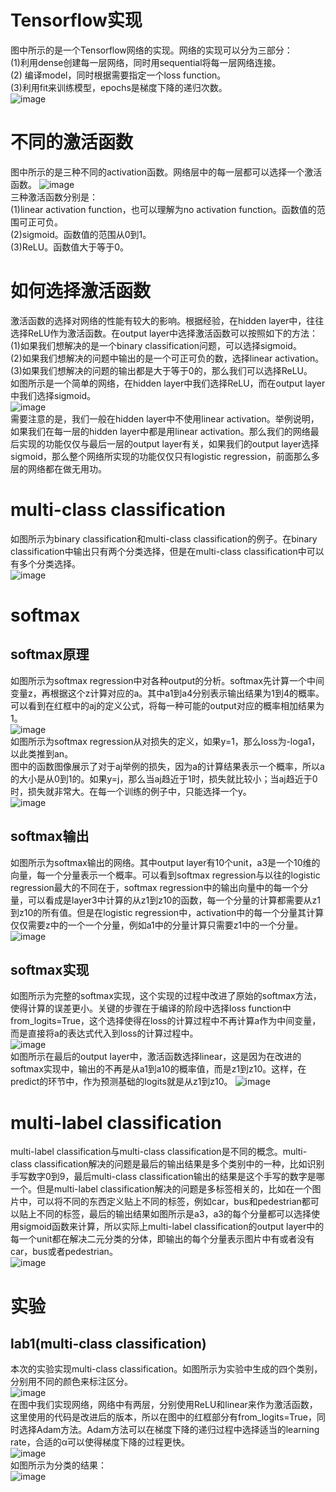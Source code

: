 # Tensorflow实现
图中所示的是一个Tensorflow网络的实现。网络的实现可以分为三部分：</br>
(1)利用dense创建每一层网络，同时用sequential将每一层网络连接。</br>
(2) 编译model，同时根据需要指定一个loss function。</br>
(3)利用fit来训练模型，epochs是梯度下降的递归次数。</br>
![image](https://github.com/zhangruiouc/Machine-Learning-Course/assets/130215873/bf69977a-5d3c-4d27-a1f9-62cf68fad6af)</br>
# 不同的激活函数
图中所示的是三种不同的activation函数。网络层中的每一层都可以选择一个激活函数。
![image](https://github.com/zhangruiouc/Machine-Learning-Course/assets/130215873/d6f0a383-75aa-4d69-9ee3-7e4dbf0d541b)</br>
三种激活函数分别是：</br>
(1)linear activation function，也可以理解为no activation function。函数值的范围可正可负。</br>
(2)sigmoid。函数值的范围从0到1。</br>
(3)ReLU。函数值大于等于0。</br>
# 如何选择激活函数
激活函数的选择对网络的性能有较大的影响。根据经验，在hidden layer中，往往选择ReLU作为激活函数。在output layer中选择激活函数可以按照如下的方法：</br>
(1)如果我们想解决的是一个binary classification问题，可以选择sigmoid。</br>
(2)如果我们想解决的问题中输出的是一个可正可负的数，选择linear activation。</br>
(3)如果我们想解决的问题的输出都是大于等于0的，那么我们可以选择ReLU。</br>
如图所示是一个简单的网络，在hidden layer中我们选择ReLU，而在output layer中我们选择sigmoid。</br>
![image](https://github.com/zhangruiouc/Machine-Learning-Course/assets/130215873/92611eda-c576-4ae4-86df-9db60ffb28d0)</br>
需要注意的是，我们一般在hidden layer中不使用linear activation。举例说明，如果我们在每一层的hidden layer中都是用linear activation。那么我们的网络最后实现的功能仅仅与最后一层的output layer有关，如果我们的output layer选择sigmoid，那么整个网络所实现的功能仅仅只有logistic regression，前面那么多层的网络都在做无用功。</br>
# multi-class classification
如图所示为binary classification和multi-class classification的例子。在binary classification中输出只有两个分类选择，但是在multi-class classification中可以有多个分类选择。</br>
![image](https://github.com/zhangruiouc/Machine-Learning-Course/assets/130215873/f46ccf37-7491-4e44-8ef9-0b9bec8c3ba1)
# softmax
## softmax原理
如图所示为softmax regression中对各种output的分析。softmax先计算一个中间变量z，再根据这个z计算对应的a。其中a1到a4分别表示输出结果为1到4的概率。可以看到在红框中的aj的定义公式，将每一种可能的output对应的概率相加结果为1。</br>
![image](https://github.com/zhangruiouc/Machine-Learning-Course/assets/130215873/bd16454f-3643-42bc-8a5d-79d299564faf)</br>
如图所示为softmax regression从对损失的定义，如果y=1，那么loss为-loga1，以此类推到an。</br>
图中的函数图像展示了对于aj举例的损失，因为a的计算结果表示一个概率，所以a的大小是从0到1的。如果y=j，那么当aj趋近于1时，损失就比较小；当aj趋近于0时，损失就非常大。在每一个训练的例子中，只能选择一个y。</br>
![image](https://github.com/zhangruiouc/Machine-Learning-Course/assets/130215873/fbb50ed2-f93e-4d46-bacf-c5bb9b0de572)</br>
## softmax输出
如图所示为softmax输出的网络。其中output layer有10个unit，a3是一个10维的向量，每一个分量表示一个概率。可以看到softmax regression与以往的logistic regression最大的不同在于，softmax regression中的输出向量中的每一个分量，可以看成是layer3中计算的从z1到z10的函数，每一个分量的计算都需要从z1到z10的所有值。但是在logistic regression中，activation中的每一个分量其计算仅仅需要z中的一个一个分量，例如a1中的分量计算只需要z1中的一个分量。</br>
![image](https://github.com/zhangruiouc/Machine-Learning-Course/assets/130215873/933b8b19-996c-4ece-9b91-c4b5a3ee7422)</br>
## softmax实现
如图所示为完整的softmax实现，这个实现的过程中改进了原始的softmax方法，使得计算的误差更小。关键的步骤在于编译的阶段中选择loss function中from_logits=True，这个选择使得在loss的计算过程中不再计算a作为中间变量，而是直接将a的表达式代入到loss的计算过程中。</br>
![image](https://github.com/zhangruiouc/Machine-Learning-Course/assets/130215873/e39982b7-d375-4a25-8980-a219243fca00)</br>
如图所示在最后的output layer中，激活函数选择linear，这是因为在改进的softmax实现中，输出的不再是从a1到a10的概率值，而是z1到z10。这样，在predict的环节中，作为预测基础的logits就是从z1到z10。
![image](https://github.com/zhangruiouc/Machine-Learning-Course/assets/130215873/66375867-8909-4974-96cc-d00e8dc5ddff)</br>
# multi-label classification
multi-label classification与multi-class classification是不同的概念。multi-class classification解决的问题是最后的输出结果是多个类别中的一种，比如识别手写数字0到9，最后multi-class classification输出的结果是这个手写的数字是哪一个。但是multi-label classification解决的问题是多标签相关的，比如在一个图片中，可以将不同的东西定义贴上不同的标签，例如car，bus和pedestrian都可以贴上不同的标签，最后的输出结果如图所示是a3，a3的每个分量都可以选择使用sigmoid函数来计算，所以实际上multi-label classification的output layer中的每一个unit都在解决二元分类的分体，即输出的每个分量表示图片中有或者没有car，bus或者pedestrian。</br>
![image](https://github.com/zhangruiouc/Machine-Learning-Course/assets/130215873/c8548aa8-708e-4355-a282-2aaa5571699b)</br>
# 实验
## lab1(multi-class classification)
本次的实验实现multi-class classification。如图所示为实验中生成的四个类别，分别用不同的颜色来标注区分。</br>
![image](https://github.com/zhangruiouc/Machine-Learning-Course/assets/130215873/669cad12-1152-4a0d-8e84-4a75760b6333)</br>
在图中我们实现网络，网络中有两层，分别使用ReLU和linear来作为激活函数，这里使用的代码是改进后的版本，所以在图中的红框部分有from_logits=True，同时选择Adam方法。Adam方法可以在梯度下降的递归过程中选择适当的learning rate，合适的α可以使得梯度下降的过程更快。</br>
![image](https://github.com/zhangruiouc/Machine-Learning-Course/assets/130215873/447e3591-e658-404d-b84d-94d7fd638cc3)</br>
如图所示为分类的结果：</br>
![image](https://github.com/zhangruiouc/Machine-Learning-Course/assets/130215873/24fb84e5-75c8-4c5a-9c50-b8550bb2a8a8)













